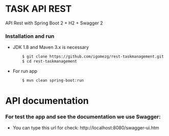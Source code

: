 # TASK API REST
API Rest with Spring Boot 2 + H2 + Swagger 2

### Installation and run
 - JDK 1.8 and Maven 3.x is necessary
    ```sh
        $ git clone https://github.com/igomezg/rest-taskmanagement.git
        $ cd rest-taskmanagement
    ``` 
  - For run app
    ```sh  
        $ mvn clean spring-boot:run
    ```
# API documentation
  ### For test the app and see the documentation we use Swagger:
  - You can type this url for check:
        http://localhost:8080/swagger-ui.htm
